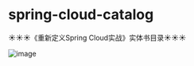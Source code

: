 # spring-cloud-catalog
:sunny::sunny::sunny:《重新定义Spring Cloud实战》实体书目录:sunny::sunny::sunny:

![image](https://github.com/SpringCloud/spring-cloud-catalog/blob/master/catalogss.png)
